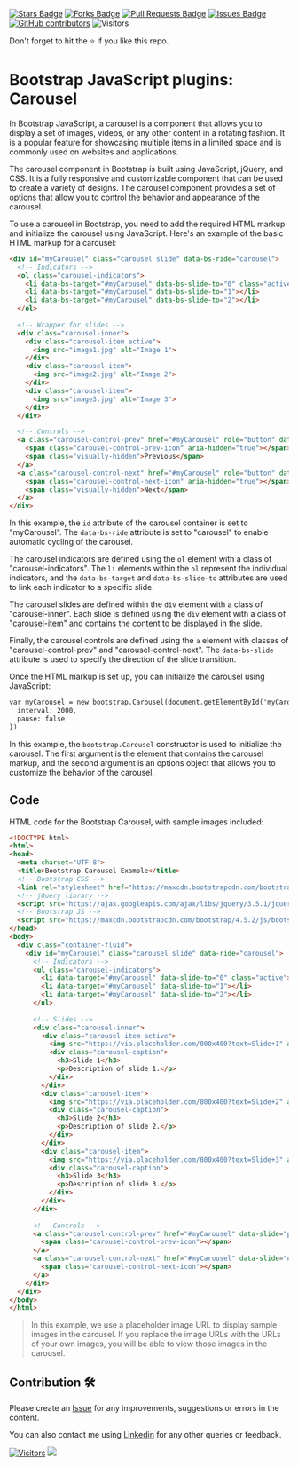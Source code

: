 <a href="https://github.com/drshahizan/learn-php/stargazers"><img src="https://img.shields.io/github/stars/drshahizan/learn-php" alt="Stars Badge"/></a>
<a href="https://github.com/drshahizan/learn-php/network/members"><img src="https://img.shields.io/github/forks/drshahizan/learn-php" alt="Forks Badge"/></a>
<a href="https://github.com/drshahizan/learn-php/pulls"><img src="https://img.shields.io/github/issues-pr/drshahizan/learn-php" alt="Pull Requests Badge"/></a>
<a href="https://github.com/drshahizan/learn-php/issues"><img src="https://img.shields.io/github/issues/drshahizan/learn-php" alt="Issues Badge"/></a>
<a href="https://github.com/drshahizan/learn-php/graphs/contributors"><img alt="GitHub contributors" src="https://img.shields.io/github/contributors/drshahizan/learn-php?color=2b9348"></a>
![Visitors](https://api.visitorbadge.io/api/visitors?path=https%3A%2F%2Fgithub.com%2Fdrshahizan%2Flearn-php&labelColor=%23d9e3f0&countColor=%23697689&style=flat)

Don't forget to hit the :star: if you like this repo.

# Bootstrap JavaScript plugins: Carousel

In Bootstrap JavaScript, a carousel is a component that allows you to display a set of images, videos, or any other content in a rotating fashion. It is a popular feature for showcasing multiple items in a limited space and is commonly used on websites and applications.

The carousel component in Bootstrap is built using JavaScript, jQuery, and CSS. It is a fully responsive and customizable component that can be used to create a variety of designs. The carousel component provides a set of options that allow you to control the behavior and appearance of the carousel.

To use a carousel in Bootstrap, you need to add the required HTML markup and initialize the carousel using JavaScript. Here's an example of the basic HTML markup for a carousel:

```html
<div id="myCarousel" class="carousel slide" data-bs-ride="carousel">
  <!-- Indicators -->
  <ol class="carousel-indicators">
    <li data-bs-target="#myCarousel" data-bs-slide-to="0" class="active"></li>
    <li data-bs-target="#myCarousel" data-bs-slide-to="1"></li>
    <li data-bs-target="#myCarousel" data-bs-slide-to="2"></li>
  </ol>
  
  <!-- Wrapper for slides -->
  <div class="carousel-inner">
    <div class="carousel-item active">
      <img src="image1.jpg" alt="Image 1">
    </div>
    <div class="carousel-item">
      <img src="image2.jpg" alt="Image 2">
    </div>
    <div class="carousel-item">
      <img src="image3.jpg" alt="Image 3">
    </div>
  </div>

  <!-- Controls -->
  <a class="carousel-control-prev" href="#myCarousel" role="button" data-bs-slide="prev">
    <span class="carousel-control-prev-icon" aria-hidden="true"></span>
    <span class="visually-hidden">Previous</span>
  </a>
  <a class="carousel-control-next" href="#myCarousel" role="button" data-bs-slide="next">
    <span class="carousel-control-next-icon" aria-hidden="true"></span>
    <span class="visually-hidden">Next</span>
  </a>
</div>
```

In this example, the `id` attribute of the carousel container is set to "myCarousel". The `data-bs-ride` attribute is set to "carousel" to enable automatic cycling of the carousel.

The carousel indicators are defined using the `ol` element with a class of "carousel-indicators". The `li` elements within the `ol` represent the individual indicators, and the `data-bs-target` and `data-bs-slide-to` attributes are used to link each indicator to a specific slide.

The carousel slides are defined within the `div` element with a class of "carousel-inner". Each slide is defined using the `div` element with a class of "carousel-item" and contains the content to be displayed in the slide.

Finally, the carousel controls are defined using the `a` element with classes of "carousel-control-prev" and "carousel-control-next". The `data-bs-slide` attribute is used to specify the direction of the slide transition.

Once the HTML markup is set up, you can initialize the carousel using JavaScript:

```html
var myCarousel = new bootstrap.Carousel(document.getElementById('myCarousel'), {
  interval: 2000,
  pause: false
})
```

In this example, the `bootstrap.Carousel` constructor is used to initialize the carousel. The first argument is the element that contains the carousel markup, and the second argument is an options object that allows you to customize the behavior of the carousel. 

## Code
HTML code for the Bootstrap Carousel, with sample images included:

```html
<!DOCTYPE html>
<html>
<head>
  <meta charset="UTF-8">
  <title>Bootstrap Carousel Example</title>
  <!-- Bootstrap CSS -->
  <link rel="stylesheet" href="https://maxcdn.bootstrapcdn.com/bootstrap/4.5.2/css/bootstrap.min.css">
  <!-- jQuery library -->
  <script src="https://ajax.googleapis.com/ajax/libs/jquery/3.5.1/jquery.min.js"></script>
  <!-- Bootstrap JS -->
  <script src="https://maxcdn.bootstrapcdn.com/bootstrap/4.5.2/js/bootstrap.min.js"></script>
</head>
<body>
  <div class="container-fluid">
    <div id="myCarousel" class="carousel slide" data-ride="carousel">
      <!-- Indicators -->
      <ul class="carousel-indicators">
        <li data-target="#myCarousel" data-slide-to="0" class="active"></li>
        <li data-target="#myCarousel" data-slide-to="1"></li>
        <li data-target="#myCarousel" data-slide-to="2"></li>
      </ul>
    
      <!-- Slides -->
      <div class="carousel-inner">
        <div class="carousel-item active">
          <img src="https://via.placeholder.com/800x400?text=Slide+1" alt="Slide 1">
          <div class="carousel-caption">
            <h3>Slide 1</h3>
            <p>Description of slide 1.</p>
          </div>
        </div>
        <div class="carousel-item">
          <img src="https://via.placeholder.com/800x400?text=Slide+2" alt="Slide 2">
          <div class="carousel-caption">
            <h3>Slide 2</h3>
            <p>Description of slide 2.</p>
          </div>
        </div>
        <div class="carousel-item">
          <img src="https://via.placeholder.com/800x400?text=Slide+3" alt="Slide 3">
          <div class="carousel-caption">
            <h3>Slide 3</h3>
            <p>Description of slide 3.</p>
          </div>
        </div>
      </div>
    
      <!-- Controls -->
      <a class="carousel-control-prev" href="#myCarousel" data-slide="prev">
        <span class="carousel-control-prev-icon"></span>
      </a>
      <a class="carousel-control-next" href="#myCarousel" data-slide="next">
        <span class="carousel-control-next-icon"></span>
      </a>
    </div>
  </div>
</body>
</html>
```

> In this example, we use a placeholder image URL to display sample images in the carousel. If you replace the image URLs with the URLs of your own images, you will be able to view those images in the carousel.


## Contribution 🛠️
Please create an [Issue](https://github.com/drshahizan/learn-php/issues) for any improvements, suggestions or errors in the content.

You can also contact me using [Linkedin](https://www.linkedin.com/in/drshahizan/) for any other queries or feedback.

[![Visitors](https://api.visitorbadge.io/api/visitors?path=https%3A%2F%2Fgithub.com%2Fdrshahizan&labelColor=%23697689&countColor=%23555555&style=plastic)](https://visitorbadge.io/status?path=https%3A%2F%2Fgithub.com%2Fdrshahizan)
![](https://hit.yhype.me/github/profile?user_id=81284918)

